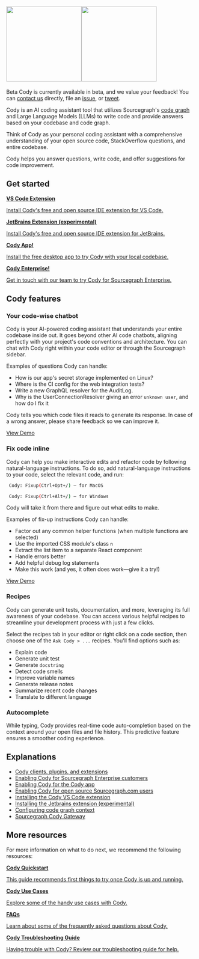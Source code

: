 # <picture title="Cody"><img class="theme-dark-only" src="https://storage.googleapis.com/sourcegraph-assets/cody/20230417/logomark-default-text-white.png" width="200"><img class="theme-light-only" src="https://storage.googleapis.com/sourcegraph-assets/cody/20230417/logomark-default-text-black.png" width="200"><div style="display:none">Cody</div></picture>

<aside class="beta">
<p>
<span class="badge badge-beta">Beta</span>
Cody is currently available in beta, and we value your feedback! You can <a href="https://about.sourcegraph.com/contact">contact us</a> directly, file an  <a href="https://github.com/sourcegraph/sourcegraph">issue</a>, or <a href="https://twitter.com/sourcegraph">tweet</a>.
</p>
</aside>

Cody is an AI coding assistant tool that utilizes Sourcegraph's <a href="https://docs.sourcegraph.com/cody/explanations/code_graph_context"> code graph</a> and Large Language Models (LLMs) to write code and provide answers based on your codebase and code graph.

Think of Cody as your personal coding assistant with a comprehensive understanding of your open source code, StackOverflow questions, and entire codebase.

Cody helps you answer questions, write code, and offer suggestions for code improvement.

## Get started

<div class="getting-started">
  <a class="btn btn-primary text-left" href="https://marketplace.visualstudio.com/items?itemName=sourcegraph.cody-ai"><b>VS Code Extension</b><p>Install Cody's free and open source IDE extension for VS Code.</p></a>
    <a class="btn btn-primary text-left" href="https://plugins.jetbrains.com/plugin/9682-cody-ai-by-sourcegraph"><b>JetBrains Extension (experimental)</b><p>Install Cody's free and open source IDE extension for JetBrains.</p></a>
</div>

<div class="getting-started">
  <a class="btn btn-primary text-left" href="https://sourcegraph.com/get-cody"><b>Cody App!</b><p>Install the free desktop app to try Cody with your local codebase.</p></a>
  <a class="btn btn-primary text-left" href="https://about.sourcegraph.com/cody/pricing"><b>Cody Enterprise!</b><p>Get in touch with our team to try Cody for Sourcegraph Enterprise.</p></a>
</div>

## Cody features

<!-- NOTE: These should stay roughly in sync with client/cody/README.md, although these need to be not specific to VS Code. -->

### Your code-wise chatbot

Cody is your AI-powered coding assistant that understands your entire codebase inside out. It goes beyond other AI code chatbots, aligning perfectly with your project's code conventions and architecture. You can chat with Cody right within your code editor or through the Sourcegraph sidebar.

Examples of questions Cody can handle:

- How is our app's secret storage implemented on Linux?
- Where is the CI config for the web integration tests?
- Write a new GraphQL resolver for the AuditLog.
- Why is the UserConnectionResolver giving an error `unknown user`, and how do I fix it

Cody tells you which code files it reads to generate its response. In case of a wrong answer, please share feedback so we can improve it.

<div class="getting-started">
  <a class="btn text-center" href="https://twitter.com/beyang/status/1647744307045228544">View Demo</a>
</div>

### Fix code inline

Cody can help you make interactive edits and refactor code by following natural-language instructions. To do so, add natural-language instructions to your code, select the relevant code, and run:

```bash
 Cody: Fixup(Ctrl+Opt+/) — for MacOS

 Cody: Fixup(Ctrl+Alt+/) — for Windows
```

Cody will take it from there and figure out what edits to make.

Examples of fix-up instructions Cody can handle:

- Factor out any common helper functions (when multiple functions are selected)
- Use the imported CSS module's class `n`
- Extract the list item to a separate React component
- Handle errors better
- Add helpful debug log statements
- Make this work (and yes, it often does work—give it a try!)

<div class="getting-started">
  <a class="btn text-center" href="https://twitter.com/sqs/status/1647673013343780864">View Demo</a>
</div>

### Recipes

Cody can generate unit tests, documentation, and more, leveraging its full awareness of your codebase. You can access various helpful recipes to streamline your development process with just a few clicks.

Select the recipes tab in your editor or right click on a code section, then choose one of the `Ask Cody > ...` recipes. You'll find options such as:

- Explain code
- Generate unit test
- Generate `docstring`
- Detect code smells
- Improve variable names
- Generate release notes
- Summarize recent code changes
- Translate to different language

### Autocomplete

While typing, Cody provides real-time code auto-completion based on the context around your open files and file history. This predictive feature ensures a smoother coding experience.

## Explanations

- [Cody clients, plugins, and extensions](explanations/cody_clients.md)
- [Enabling Cody for Sourcegraph Enterprise customers](explanations/enabling_cody_enterprise.md)
- [Enabling Cody for the Cody app](../app/index.md)
- [Enabling Cody for open source Sourcegraph.com users](explanations/enabling_cody.md)
- [Installing the Cody VS Code extension](explanations/installing_vs_code.md)
- [Installing the Jetbrains extension (experimental)](explanations/installing_jetbrains.md)
- [Configuring code graph context](explanations/code_graph_context.md)
- [Sourcegraph Cody Gateway](explanations/cody_gateway.md)

## More resources

For more information on what to do next, we recommend the following resources:

<div class="getting-started">
  <a class="btn text-left" href="quickstart"><b>Cody Quickstart</b><p>This guide recommends first things to try once Cody is up and running.</p></a>
</div>
<div class="getting-started">
  <a class="btn text-left" href="explanations/use_cases"><b>Cody Use Cases</b><p>Explore some of the handy use cases with Cody.</p></a>
</div>
<div class="getting-started">
  <a class="btn text-left" href="faq"><b>FAQs</b><p>Learn about some of the frequently asked questions about Cody.</p></a>
</div>
<div class="getting-started">
  <a class="btn text-left" href="troubleshooting"><b>Cody Troubleshooting Guide</b><p>Having trouble with Cody? Review our troubleshooting guide for help.</p></a>
</div>
